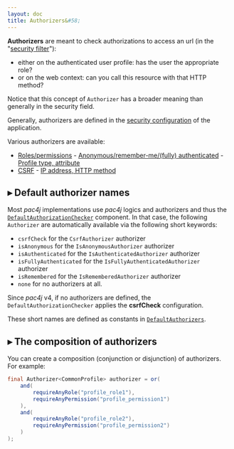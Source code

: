 ```yaml
---
layout: doc
title: Authorizers&#58;
---
```


**Authorizers** are meant to check authorizations to access an url (in the "[security filter](how-to-implement-pac4j-for-a-new-framework.html#a-secure-an-url)"):

* either on the authenticated user profile: has the user the appropriate role?
* or on the web context: can you call this resource with that HTTP method?

Notice that this concept of <code>Authorizer</code> has a broader meaning than generally in the security field.

Generally, authorizers are defined in the [security configuration](config.html) of the application.

Various authorizers are available:

- [Roles/permissions](authorizers/profile-authorizers.html#roles--permissions) - [Anonymous/remember-me/(fully) authenticated](authorizers/profile-authorizers.html#authentication-levels) - [Profile type, attribute](authorizers/profile-authorizers.html#others)
- [CSRF](authorizers/web-authorizers.html#csrf) - [IP address, HTTP method](authorizers/web-authorizers.html#others)


## &#9656; Default authorizer names

Most *pac4j* implementations use *pac4j* logics and authorizers and thus the [`DefaultAuthorizationChecker`](https://github.com/pac4j/pac4j/blob/master/pac4j-core/src/main/java/org/pac4j/core/authorization/checker/DefaultAuthorizationChecker.java) component. In that case, the following `Authorizer` are automatically available via the following short keywords:

- `csrfCheck` for the `CsrfAuthorizer` authorizer
- `isAnonymous` for the `IsAnonymousAuthorizer` authorizer
- `isAuthenticated` for the `IsAuthenticatedAuthorizer` authorizer
- `isFullyAuthenticated` for the `IsFullyAuthenticatedAuthorizer` authorizer
- `isRemembered` for the `IsRememberedAuthorizer` authorizer
- `none` for no authorizers at all.

<div class="warning"><i class="fa fa-exclamation-triangle fa-2x" aria-hidden="true"></i> Since <i>pac4j</i> v4, if no authorizers are defined, the <code>DefaultAuthorizationChecker</code> applies the <b>csrfCheck</b> configuration.</div>

These short names are defined as constants in [`DefaultAuthorizers`](https://github.com/pac4j/pac4j/blob/master/pac4j-core/src/main/java/org/pac4j/core/authorization/authorizer/DefaultAuthorizers.java).

## &#9656; The composition of authorizers

You can create a composition (conjunction or disjunction) of authorizers. 
For example:

```java
final Authorizer<CommonProfile> authorizer = or(
    and(
        requireAnyRole("profile_role1"),
        requireAnyPermission("profile_permission1")
    ),
    and(
        requireAnyRole("profile_role2"),
        requireAnyPermission("profile_permission2")
    )
);
```